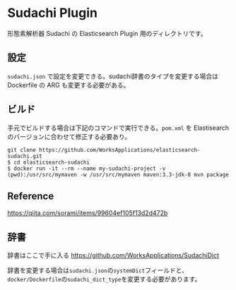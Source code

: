 # Sudachi Plugin

形態素解析器 Sudachi の Elasticsearch Plugin 用のディレクトリです。

## 設定

```sudachi.json``` で設定を変更できる。sudachi辞書のタイプを変更する場合は Dockerfile の ARG も変更する必要がある。

## ビルド

手元でビルドする場合は下記のコマンドで実行できる。```pom.xml``` を Elastisearch のバージョンに合わせて修正する必要あり。

```
git clone https://github.com/WorksApplications/elasticsearch-sudachi.git
$ cd elasticsearch-sudachi
$ docker run -it --rm --name my-sudachi-project -v (pwd):/usr/src/mymaven -w /usr/src/mymaven maven:3.3-jdk-8 mvn package
```

## Reference
https://qiita.com/sorami/items/99604ef105f13d2d472b


## 辞書

辞書はここで手に入る
https://github.com/WorksApplications/SudachiDict

辞書を変更する場合は```sudachi.json```の```systemDict```フィールドと、```docker/Dockerfile```の```sudachi_dict_type```を変更する必要があります。
